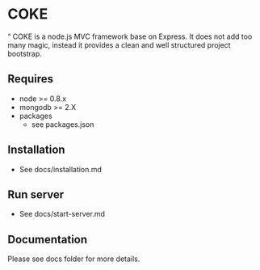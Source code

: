 # COKE

“ COKE is a node.js MVC framework base on Express. It does not add too many magic, instead it provides a clean and well structured project bootstrap.



## Requires

  - node >= 0.8.x
  - mongodb >= 2.X
  - packages
    - see packages.json



## Installation

  - See docs/installation.md



## Run server

  - See docs/start-server.md



## Documentation

Please see docs folder for more details.
